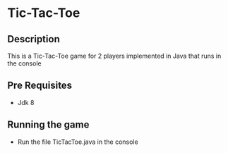 # Tic-Tac-Toe

## Description

This is a Tic-Tac-Toe game for 2 players implemented in Java that runs in the console

## Pre Requisites

- Jdk 8

## Running the game

- Run the file TicTacToe.java in the console
